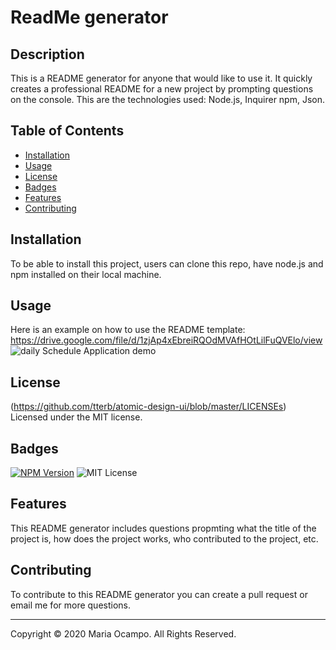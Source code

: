 # ReadMe generator

  ## Description
  <p>This is a README generator for anyone that would like to use it. It quickly creates a professional README for a new project by prompting questions on the console. This are the technologies used: Node.js, Inquirer npm, Json.</p>

  ## Table of Contents
  * [Installation](#installation)
  * [Usage](#usage)
  * [License](#license)
  * [Badges](#badges)
  * [Features](#features)
  * [Contributing](#contributing)

  ## Installation
  <p>To be able to install this project, users can clone this repo, have node.js and npm installed on their local machine.</p>

  ## Usage 
  Here is an example on how to use the README template:
  https://drive.google.com/file/d/1zjAp4xEbreiRQOdMVAfHOtLilFuQVElo/view
  ![daily Schedule Application demo](/Assets/README.gif)
 
  ## License
  (https://github.com/tterb/atomic-design-ui/blob/master/LICENSEs)
  Licensed under the MIT license.

  ## Badges
  [![NPM Version](https://img.shields.io/npm/v/npm.svg?style=flat)]()
  ![MIT License](https://img.shields.io/apm/l/atomic-design-ui.svg?)
  ## Features
  <p>This README generator includes questions propmting what the title of the project is, how does the project works, who contributed to the project, etc. </p>

  ## Contributing
  <p>To contribute to this README generator you can create a pull request or email me for more questions.</p>

  - - -
  Copyright &copy; 2020 Maria Ocampo. All Rights Reserved.
  

